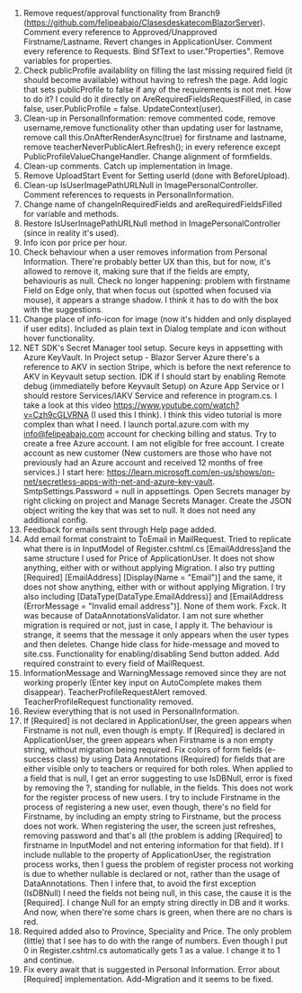 1. Remove request/approval functionality from Branch9 (https://github.com/felipeabajo/ClasesdeskatecomBlazorServer). Comment every reference to Approved/Unapproved Firstname/Lastname. Revert changes in ApplicationUser. Comment every reference to Requests. Bind SfText to user."Properties". Remove variables for properties.
2. Check publicProfile availability on filling the last missing required field (it should become available) without having to refresh the page. Add logic that sets publicProfile to false if any of the requirements is not met. How to do it? I could do it directly on AreRequiredFieldsRequestFilled, in case false,  user.PublicProfile = false. UpdateContext(user).
3. Clean-up in PersonalInformation: remove commented code, remove username,remove functionality other than updating user for lastname, remove call this.OnAfterRenderAsync(true) for firstname and lastname, remove teacherNeverPublicAlert.Refresh(); in every reference except PublicProfileValueChangeHandler. Change alignment of formfields.
4. Clean-up comments. Catch up implementation in Image.
5. Remove UploadStart Event for Setting userId (done with BeforeUpload).
6. Clean-up IsUserImagePathURLNull in ImagePersonalController. Comment references to requests in PersonalInformation.
7. Change name of changeInRequiredFields and areRequiredFieldsFilled for variable and methods.
8. Restore IsUserImagePathURLNull method in ImagePersonalController (since in reality it's used).
9. Info icon por price per hour.
10. Check behaviour when a user removes information from Personal Information. There're probably better UX than this, but for now, it's allowed to remove it, making sure that if the fields are empty, behaviouris as null. Check no longer happening: problem with firstname Field on Edge only, that when focus out (spotted when focused via mouse), it appears a strange shadow. I think it has to do with the box with the suggestions.
11. Change place of info-icon for image (now it's hidden and only displayed if user edits). Included as plain text in Dialog template and icon without hover functionality.
12. NET SDK's Secret Manager tool setup. Secure keys in appsetting with Azure KeyVault. In Project setup - Blazor Server Azure there's a reference to AKV in section Stripe, which is before the next reference to AKV in Keyvault setup section. IDK if I should start by enabling Remote debug (immediatelly before Keyvault Setup) on Azure App Service or I should restore Services/IAKV Service and reference in program.cs. I take a look at this video https://www.youtube.com/watch?v=Czh9cGLVRNA (I used this I think). I think this video tutorial is more complex than what I need. I launch portal.azure.com with my info@felipeabajo.com account for checking billing and status. Try to create a free Azure account. I am not eligible for free account. I create account as new customer (New customers are those who have not previously had an Azure 
account and received 12 months of free services.) I start here: https://learn.microsoft.com/en-us/shows/on-net/secretless-apps-with-net-and-azure-key-vault. SmtpSettings.Password = null in appsettings. Open Secrets manager by right clicking on project and Manage Secrets Manager. Create the JSON object writing the key that was set to null. It does not need any additional config.
13. Feedback for emails sent through Help page added.
14. Add email format constraint to ToEmail in MailRequest. Tried to replicate what there is in InputModel of Register.cshtml.cs [EmailAddress]and the same structure I used for Price of ApplicationUser. It does not show anything, either with or without applying Migration.  I also try putting [Required] [EmailAddress] [Display(Name = "Email")] and the same,
it does not show anything, either with or without applying Migration. 
I try also including [DataType(DataType.EmailAddress)] and [EmailAddress (ErrorMessage = "Invalid email address")]. None of them work.  Fxck. It was because of DataAnnotationsValidator. I am not sure whether migration is required or not, just in case, I apply it. The behaviour is strange, it seems that the message it only appears when the user types and then deletes. Change hide class for hide-message and moved to site.css. Functionality for enabling/disabling Send button added. Add required constraint to every field of MailRequest.
15. InformationMessage and WarningMessage removed since they are not working properly (Enter key input on AutoComplete makes them disappear). TeacherProfileRequestAlert removed. TeacherProfileRequest functionality removed.
16. Review everything that is not used in PersonalInformation.
17. If [Required] is not declared in ApplicationUser, the green appears when Firstname is not null, even though is empty. If [Required] is declared in ApplicationUser, the green appears when Firstname is a non empty string, without migration being required. Fix colors of form fields (e-success class) by using Data Annotations (Required) for fields that are either visible only to teachers or required for both roles. When applied to a field that is null, I get an error suggesting to use IsDBNull, error is fixed by removing the ?, standing for nullable, in the fields. This does not work for the register process of new users. I try to include Firstname in the process of registering a new user, even though, there's no field for Firstname, by including an empty string to Firstname, but the process does not work. When registering the user, the screen just refreshes, removing password and that's all (the problem is adding [Required] to firstname in InputModel and not entering information for that field). If I include nullable to the property of ApplicationUser, the registration process works, then I guess the problem of register process not working is due to whether nullable is declared or not, rather than the usage of DataAnnotations. Then I infere that, to avoid the first exception (IsDBNull) I need the fields not being null, in this case, the cause it is the [Required]. I change Null for an empty string directly in DB and it works. And now, when there're some chars is green, when there are no chars is red.
18. Required added also to Province, Speciality and Price. The only problem (little) that I see has to do with the range of numbers. Even though I put 0 in Register.cshtml.cs automatically gets 1 as a value. I change it to 1 and continue.
19. Fix every await that is suggested in Personal Information. Error about [Required] implementation. Add-Migration and it seems to be fixed. 
